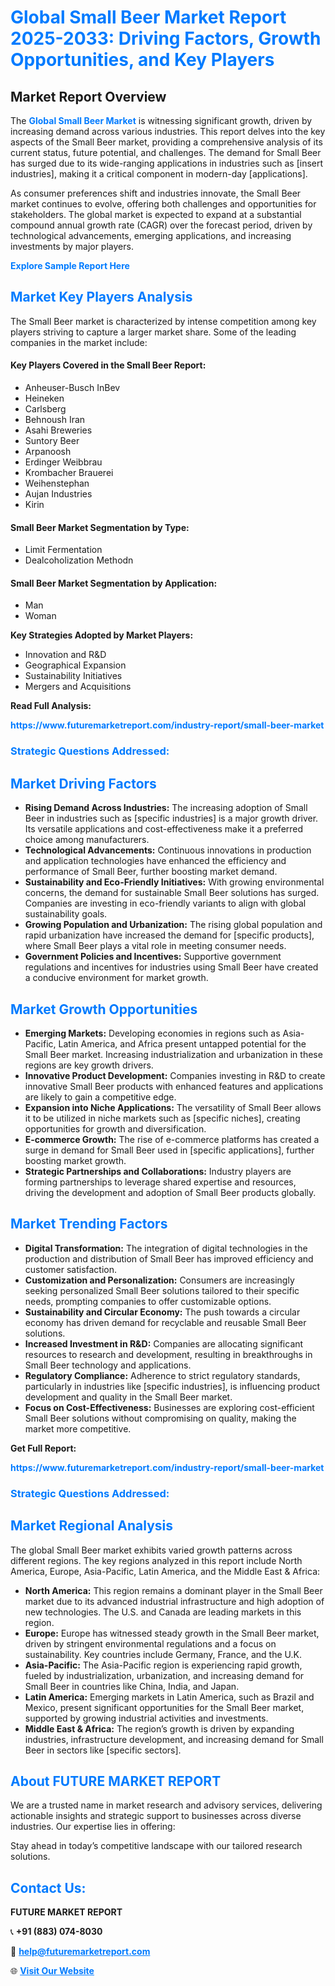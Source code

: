 <h1 style="color: #007BFF;">Global Small Beer Market Report 2025-2033: Driving Factors, Growth Opportunities, and Key Players</h1>

<section id="overview">
<h2>Market Report Overview</h2>
<p>The <a href="https://www.futuremarketreport.com/industry-report/small-beer-market" style="color: #007BFF; text-decoration: none;"><strong>Global Small Beer Market</strong></a> is witnessing significant growth, driven by increasing demand across various industries. This report delves into the key aspects of the Small Beer market, providing a comprehensive analysis of its current status, future potential, and challenges. The demand for Small Beer has surged due to its wide-ranging applications in industries such as [insert industries], making it a critical component in modern-day [applications].</p>
<p>As consumer preferences shift and industries innovate, the Small Beer market continues to evolve, offering both challenges and opportunities for stakeholders. The global market is expected to expand at a substantial compound annual growth rate (CAGR) over the forecast period, driven by technological advancements, emerging applications, and increasing investments by major players.</p>
</section>

<section id="overview">
<p><a href="https://www.futuremarketreport.com/request-sample/reportId=90731" style="color: #007BFF; text-decoration: none;"><strong>Explore Sample Report Here</strong></a></p>
</section>

<section id="key-players">
<h2 style="color: #007BFF;">Market Key Players Analysis</h2>
<p>The Small Beer market is characterized by intense competition among key players striving to capture a larger market share. Some of the leading companies in the market include:</p>
<h4>Key Players Covered in the Small Beer Report:</h4>
<ul><li>Anheuser-Busch InBev</li><li>Heineken</li><li>Carlsberg</li><li>Behnoush Iran</li><li>Asahi Breweries</li><li>Suntory Beer</li><li>Arpanoosh</li><li>Erdinger Weibbrau</li><li>Krombacher Brauerei</li><li>Weihenstephan</li><li>Aujan Industries</li><li>Kirin</li></ul>
<h4>Small Beer Market Segmentation by Type:</h4>
<ul><li>Limit Fermentation</li><li>Dealcoholization Methodn</li></ul>

<h4>Small Beer Market Segmentation by Application:</h4>
<ul><li>Man</li><li>Woman</li></ul>
<p><strong>Key Strategies Adopted by Market Players:</strong></p>
<ul>
<li>Innovation and R&D</li>
<li>Geographical Expansion</li>
<li>Sustainability Initiatives</li>
<li>Mergers and Acquisitions</li>
</ul>
</section>

<section>
<p><strong>Read Full Analysis: </strong></p><a href="https://www.futuremarketreport.com/industry-report/small-beer-market" style="color: #007BFF; text-decoration: none;"><strong>https://www.futuremarketreport.com/industry-report/small-beer-market</strong></a>
<h3 style="color: #007BFF;">Strategic Questions Addressed:</h3>
</section>

<section id="driving-factors">
<h2 style="color: #007BFF;">Market Driving Factors</h2>
<ul>
<li><strong>Rising Demand Across Industries:</strong> The increasing adoption of Small Beer in industries such as [specific industries] is a major growth driver. Its versatile applications and cost-effectiveness make it a preferred choice among manufacturers.</li>
<li><strong>Technological Advancements:</strong> Continuous innovations in production and application technologies have enhanced the efficiency and performance of Small Beer, further boosting market demand.</li>
<li><strong>Sustainability and Eco-Friendly Initiatives:</strong> With growing environmental concerns, the demand for sustainable Small Beer solutions has surged. Companies are investing in eco-friendly variants to align with global sustainability goals.</li>
<li><strong>Growing Population and Urbanization:</strong> The rising global population and rapid urbanization have increased the demand for [specific products], where Small Beer plays a vital role in meeting consumer needs.</li>
<li><strong>Government Policies and Incentives:</strong> Supportive government regulations and incentives for industries using Small Beer have created a conducive environment for market growth.</li>
</ul>
</section>

<section id="growth-opportunities">
<h2 style="color: #007BFF;">Market Growth Opportunities</h2>
<ul>
<li><strong>Emerging Markets:</strong> Developing economies in regions such as Asia-Pacific, Latin America, and Africa present untapped potential for the Small Beer market. Increasing industrialization and urbanization in these regions are key growth drivers.</li>
<li><strong>Innovative Product Development:</strong> Companies investing in R&D to create innovative Small Beer products with enhanced features and applications are likely to gain a competitive edge.</li>
<li><strong>Expansion into Niche Applications:</strong> The versatility of Small Beer allows it to be utilized in niche markets such as [specific niches], creating opportunities for growth and diversification.</li>
<li><strong>E-commerce Growth:</strong> The rise of e-commerce platforms has created a surge in demand for Small Beer used in [specific applications], further boosting market growth.</li>
<li><strong>Strategic Partnerships and Collaborations:</strong> Industry players are forming partnerships to leverage shared expertise and resources, driving the development and adoption of Small Beer products globally.</li>
</ul>
</section>

<section id="trending-factors">
<h2 style="color: #007BFF;">Market Trending Factors</h2>
<ul>
<li><strong>Digital Transformation:</strong> The integration of digital technologies in the production and distribution of Small Beer has improved efficiency and customer satisfaction.</li>
<li><strong>Customization and Personalization:</strong> Consumers are increasingly seeking personalized Small Beer solutions tailored to their specific needs, prompting companies to offer customizable options.</li>
<li><strong>Sustainability and Circular Economy:</strong> The push towards a circular economy has driven demand for recyclable and reusable Small Beer solutions.</li>
<li><strong>Increased Investment in R&D:</strong> Companies are allocating significant resources to research and development, resulting in breakthroughs in Small Beer technology and applications.</li>
<li><strong>Regulatory Compliance:</strong> Adherence to strict regulatory standards, particularly in industries like [specific industries], is influencing product development and quality in the Small Beer market.</li>
<li><strong>Focus on Cost-Effectiveness:</strong> Businesses are exploring cost-efficient Small Beer solutions without compromising on quality, making the market more competitive.</li>
</ul>
</section>

<section>
<p><strong>Get Full Report: </strong></p><a href="https://www.futuremarketreport.com/industry-report/small-beer-market" style="color: #007BFF; text-decoration: none;"><strong>https://www.futuremarketreport.com/industry-report/small-beer-market</strong></a>
<h3 style="color: #007BFF;">Strategic Questions Addressed:</h3>
</section>


<section id="regional-analysis">
<h2 style="color: #007BFF;">Market Regional Analysis</h2>
<p>The global Small Beer market exhibits varied growth patterns across different regions. The key regions analyzed in this report include North America, Europe, Asia-Pacific, Latin America, and the Middle East & Africa:</p>
<ul>
<li><strong>North America:</strong> This region remains a dominant player in the Small Beer market due to its advanced industrial infrastructure and high adoption of new technologies. The U.S. and Canada are leading markets in this region.</li>
<li><strong>Europe:</strong> Europe has witnessed steady growth in the Small Beer market, driven by stringent environmental regulations and a focus on sustainability. Key countries include Germany, France, and the U.K.</li>
<li><strong>Asia-Pacific:</strong> The Asia-Pacific region is experiencing rapid growth, fueled by industrialization, urbanization, and increasing demand for Small Beer in countries like China, India, and Japan.</li>
<li><strong>Latin America:</strong> Emerging markets in Latin America, such as Brazil and Mexico, present significant opportunities for the Small Beer market, supported by growing industrial activities and investments.</li>
<li><strong>Middle East & Africa:</strong> The region’s growth is driven by expanding industries, infrastructure development, and increasing demand for Small Beer in sectors like [specific sectors].</li>
</ul>
</section>

<footer>
<h2 style="color: #007BFF;">About FUTURE MARKET REPORT</h2>
<p>We are a trusted name in market research and advisory services, delivering actionable insights and strategic support to businesses across diverse industries. Our expertise lies in offering:</p>

<p>Stay ahead in today’s competitive landscape with our tailored research solutions.</p>

<h2 style="color: #007BFF;">Contact Us:</h2>
<p><strong>FUTURE MARKET REPORT</strong></p>
<p>📞 <strong>+91 (883) 074-8030</strong></p>
<p>📧 <strong><a href="mailto:help@futuremarketreport.com" style="color: #007BFF;">help@futuremarketreport.com</a></strong></p>
<p>🌐 <strong><a href="https://www.futuremarketreport.com/" style="color: #007BFF;">Visit Our Website</a></strong></p>
</footer>